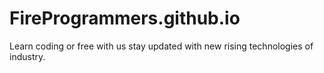 # FireProgrammers.github.io
Learn coding or free with us stay updated with new rising technologies of industry.
